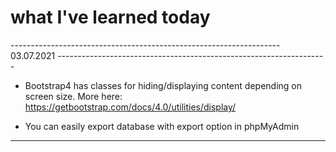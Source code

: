 # what I've learned today

------------------------------------------------------------------- 03.07.2021 -------------------------------------------------------------------

* Bootstrap4 has classes for hiding/displaying content depending on screen size.
More here: https://getbootstrap.com/docs/4.0/utilities/display/

* You can easily export database with export option in phpMyAdmin

--------------------------------------------------------------------------------------------------------------------------------------------------
